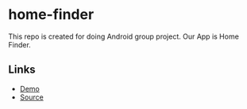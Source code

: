 # home-finder
This repo is created for doing Android group project. Our App is Home Finder.

## Links
- [Demo](https://karanamvijaykumar.github.io/home-finder/)
- [Source](https://github.com/KaranamVijayKumar/home-finder)
